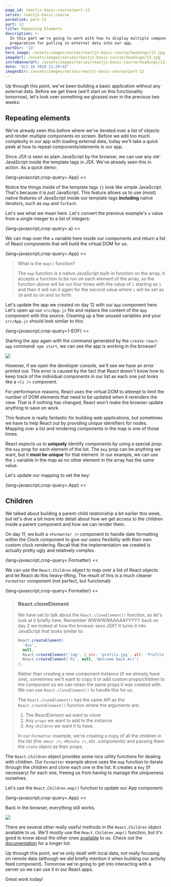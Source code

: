 ```yaml
---
page_id: reactjs-basic-course/part-13
series: reactjs-basic-course
permalink: part-13
part: 13
title: Repeating Elements
description: >-
  In this part we're going to work with how to display multiple components in
  preparation for pulling in external data into our app.
partDir: '13'
hero_image: /assets/images/series/reactjs-basic-course/headings/13.jpg
imageUrl: /assets/images/series/reactjs-basic-course/headings/13.jpg
introBannerUrl: /assets/images/series/reactjs-basic-course/headings/13_wide.jpg
date: 'Oct 16 2018 21:29:42'
imagesDir: /assets/images/series/reactjs-basic-course/part-13
---
```


Up through this point, we've been building a basic application without any external data. Before we get there (we'll start on this functionality tomorrow), let's look over something we glossed over in the previous two weeks:

## Repeating elements

We've already seen this before where we've iterated over a list of objects and render multiple components on screen. Before we add too much complexity in our app with loading external data, today we'll take a quick peek at how to repeat components/elements in our app.

Since JSX is seen as plain JavaScript by the browser, we can use any ole' JavaScript inside the template tags in JSX. We've already seen this in action. As a quick demo:

{lang=javascript,crop-query=.App}
<<[](./Repeater.js)

<div class="demo" id="demo1"></div>

Notice the things inside of the template tags `{}` look like simple JavaScript. That's because it is _just_ JavaScript. This feature allows us to use (most) native features of JavaScript inside our template tags **including** native iterators, such as `map` and `forEach`.

Let's see what we mean here. Let's convert the previous example's `a` value from a single integer to a list of integers:

{lang=javascript,crop-query=.a}
<<[](./Repeater.js)

We can map over the `a` variable here inside our components and return a list of React components that will build the virtual DOM for us.

{lang=javascript,crop-query=.App}
<<[](./Repeater.js)

> What is the `map()` function?
>
> The `map` function is a native JavaScript built-in function on the array.
> It accepts a function to be run on each element of the array, so the function above will be run four times with the value of `i` starting as `1` and then it will run it again for the second value where `i` will be set as `10` and so on and so forth.

<div class="demo" id="demo2"></div>

Let's update the app we created on day 12 with our `App` component here. Let's open up our `src/App.js` file and replace the content of the `App` component with this source. Cleaning up a few unused variables and your `src/App.js` should look similar to this:

{lang=javascript,crop-query=1-EOF}
<<[](./Repeater.js)

Starting the app again with the command generated by the `create-react-app` command: `npm start`, we can see the app is working in the browser!

<img class="wide" src="{{ imagesDir }}/run-no-key.jpg" />

However, if we open the developer console, we'll see we have an error printed out. This error is caused by the fact that React doesn't know how to keep track of the individual components in our list as each one just looks like a `<li />` component.

For performance reasons, React uses the virtual DOM to attempt to limit the number of DOM elements that need to be updated when it rerenders the view. That is if nothing has changed, React won't make the browser update anything to save on work.

This feature is really fantastic for building web applications, but sometimes we have to help React out by providing unique identifiers for nodes. Mapping over a list and rendering components in the map is one of those times.

React expects us to **uniquely** identify components by using a special prop: the `key` prop for each element of the list. The `key` prop can be anything we want, but it **must be unique** for that element. In our example, we can use the `i` variable in the map as no other element in the array has the same value.

Let's update our mapping to set the key:

{lang=javascript,crop-query=.App}
<<[](./RepeaterKey.js)

## Children

We talked about building a parent-child relationship a bit earlier this week, but let's dive a bit more into detail about how we get access to the children inside a parent component and how we can render them.

On day 11, we built a `<Formatter />` component to handle date formatting within the Clock component to give our users flexibility with their own custom clock rendering. Recall that the implementation we created is actually pretty ugly and relatively complex.

{lang=javascript,crop-query=.Formatter}
<<[](./components/Timer/Formatter.js)

We can use the `React.Children` object to map over a list of React objects and let React do this heavy-lifting. The result of this is a much cleaner `Formatter` component (not perfect, but functional):

{lang=javascript,crop-query=.Formatter}
<<[](components/Timer/CleanerFormatter.js)

> ### React.cloneElement
>
> We have yet to talk about the `React.cloneElement()` function, so let's look at it briefly here.
> Remember WWWWWAAAAAYYYYY back on day 2 we looked at how the browser _sees_ JSX? It turns it into JavaScript that looks similar to:
>
> ```javascript
> React.createElement(
>   'div',
>   null,
>   React.createElement('img', { src: 'profile.jpg', alt: 'Profile photo' }),
>   React.createElement('h1', null, 'Welcome back Ari')
> );
> ```
>
> Rather than creating a new component instance (if we already have one), sometimes we'll want to copy it or add custom props/children to the component so we can retain the same props it was created with. We can use `React.cloneElement()` to handle this for us.
>
> The `React.cloneElement()` has the same API as the `React.createElement()` function where the arguments are:
>
> 1. The ReactElement we want to clone
> 2. Any `props` we want to add to the instance
> 3. Any `children` we want it to have.
>
> In our `Formatter` example, we're creating a copy of all the children in the list (the `<Hour />`, `<Minute />`, etc. components) and passing them the `state` object as their props.

The `React.Children` object provides some nice utility functions for dealing with children. Our `Formatter` example above uses the `map` function to iterate through the children and clone each one in the list. It creates a `key` (if necessary) for each one, freeing us from having to manage the uniqueness ourselves.

Let's use the `React.Children.map()` function to update our App component:

{lang=javascript,crop-query=.App}
<<[](./ChildMap.js)

Back in the browser, everything still works.

<img class="wide" src="{{ imagesDir }}/children-map.jpg" />

There are several other really useful methods in the `React.Children` object available to us. We'll mostly use the `React.Children.map()` function, but it's good to know about the other ones [available](https://facebook.github.io/react/docs/top-level-api.html#react.children) to us. Check out the [documentation](https://facebook.github.io/react/docs/top-level-api.html#react.children) for a longer list.

Up through this point, we've only dealt with local data, not really focusing on remote data (although we _did_ briefly mention it when building our activity feed component). Tomorrow we're going to get into interacting with a server so we can use it in our React apps.

Great work today!
